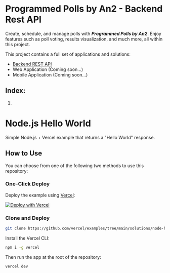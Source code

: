 # Programmed Polls by An2 - Backend Rest API

Create, schedule, and manage polls with ***Programmed Polls by An2***.
Enjoy features such as poll voting, results visualization, and much more, all within this project. 

This project contains a full set of applications and solutions:
- [Backend REST API](https://github.com/DavidAntunezPerez/programmed-polls-backend-rest-api)
- Web Application (Coming soon...)
- Mobile Application (Coming soon...)

## Index:
1. [](#description-and-functionalities)

# Node.js Hello World

Simple Node.js + Vercel example that returns a "Hello World" response.

## How to Use

You can choose from one of the following two methods to use this repository:

### One-Click Deploy

Deploy the example using [Vercel](https://vercel.com?utm_source=github&utm_medium=readme&utm_campaign=vercel-examples):

[![Deploy with Vercel](https://vercel.com/button)](https://vercel.com/new/git/external?repository-url=https://github.com/vercel/examples/tree/main/solutions/node-hello-world&project-name=node-hello-world&repository-name=node-hello-world)

### Clone and Deploy

```bash
git clone https://github.com/vercel/examples/tree/main/solutions/node-hello-world
```

Install the Vercel CLI:

```bash
npm i -g vercel
```

Then run the app at the root of the repository:

```bash
vercel dev
```
